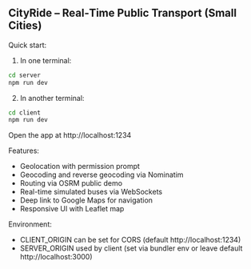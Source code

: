 ## CityRide – Real‑Time Public Transport (Small Cities)

Quick start:

1) In one terminal:

```bash
cd server
npm run dev
```

2) In another terminal:

```bash
cd client
npm run dev
```

Open the app at http://localhost:1234

Features:
- Geolocation with permission prompt
- Geocoding and reverse geocoding via Nominatim
- Routing via OSRM public demo
- Real-time simulated buses via WebSockets
- Deep link to Google Maps for navigation
- Responsive UI with Leaflet map

Environment:
- CLIENT_ORIGIN can be set for CORS (default http://localhost:1234)
- SERVER_ORIGIN used by client (set via bundler env or leave default http://localhost:3000)



